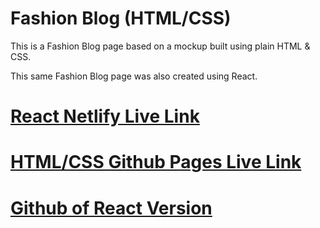 # Fashion Blog (HTML/CSS)

This is a Fashion Blog page based on a mockup built using plain HTML & CSS.

This same Fashion Blog page was also created using React.

# [React Netlify Live Link](https://fashion-blog-react.netlify.app)
# [HTML/CSS Github Pages Live Link](https://bryandevelops.github.io/Fashion-Blog-HTML-CSS/)
# [Github of React Version](https://github.com/bryandevelops/Fashion-Blog-React/)